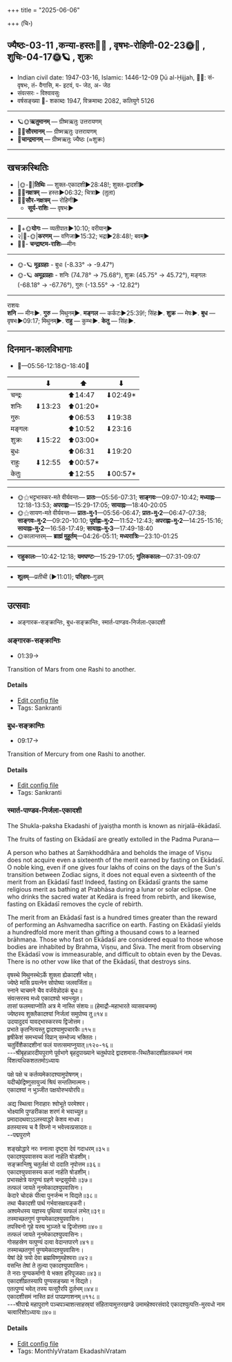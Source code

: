 +++
title = "2025-06-06"

+++
(चि॰)
## ज्यैष्ठः-03-11  ,कन्या-हस्तः🌛🌌  ,  वृषभः-रोहिणी-02-23🌞🌌  ,  शुचिः-04-17🌞🪐  , शुक्रः
- Indian civil date: 1947-03-16, Islamic: 1446-12-09 Ḏū al-Ḥijjah, 🌌🌞: सं- वृषभः, तं- वैगासि, म- इटवं, प- जेठ, अ- जेठ
- संवत्सरः - विश्वावसुः
- वर्षसङ्ख्या 🌛- शकाब्दः 1947, विक्रमाब्दः 2082, कलियुगे 5126
___________________
- 🪐🌞**ऋतुमानम्** — ग्रीष्मऋतुः उत्तरायणम्
- 🌌🌞**सौरमानम्** — ग्रीष्मऋतुः उत्तरायणम्
- 🌛**चान्द्रमानम्** — ग्रीष्मऋतुः ज्यैष्ठः (≈शुक्रः)
___________________


## खचक्रस्थितिः
- |🌞-🌛|**तिथिः** — शुक्ल-एकादशी►28:48!; शुक्ल-द्वादशी►  
- 🌌🌛**नक्षत्रम्** — हस्तः►06:32; चित्रा► (तुला)  
- 🌌🌞**सौर-नक्षत्रम्** — रोहिणी►  
  - **सूर्य-राशिः** — वृषभः► 
___________________
- 🌛+🌞**योगः** — व्यतीपातः►10:10; वरीयान्►  
- २|🌛-🌞|**करणम्** — वणिजा►15:32; भद्रा►28:48!; बवम्►  
- 🌌🌛- **चन्द्राष्टम-राशिः**—मीनः  
___________________
- 🌞-🪐 **मूढग्रहाः** - बुधः (-8.33° → -9.47°)
- 🌞-🪐 **अमूढग्रहाः** - शनिः (74.78° → 75.68°), शुक्रः (45.75° → 45.72°), मङ्गलः (-68.18° → -67.76°), गुरुः (-13.55° → -12.82°)
___________________
राशयः  
**शनि** — मीनः►. **गुरु** — मिथुनम्►. **मङ्गल** — कर्कटः►25:39!; सिंहः►. **शुक्र** — मेषः►. **बुध** — वृषभः►09:17; मिथुनम्►. **राहु** — कुम्भः►. **केतु** — सिंहः►. 
___________________


## दिनमान-कालविभागाः
- 🌅—05:56-12:18🌞-18:40🌇  

|      |⬇     |⬆     |⬇     |
|------|-----|-----|------|
|चन्द्रः|     |⬆14:47 |⬇02:49*|
|शनिः   |⬇13:23 |⬆01:20*|     |
|गुरुः  |     |⬆06:53 |⬇19:38 |
|मङ्गलः |     |⬆10:52 |⬇23:16 |
|शुक्रः |⬇15:22 |⬆03:00*|     |
|बुधः   |     |⬆06:31 |⬇19:20 |
|राहुः  |⬇12:55 |⬆00:57*|     |
|केतुः  |     |⬆12:55 |⬇00:57*|
___________________
- 🌞⚝भट्टभास्कर-मते वीर्यवन्तः— **प्रातः**—05:56-07:31; **साङ्गवः**—09:07-10:42; **मध्याह्नः**—12:18-13:53; **अपराह्णः**—15:29-17:05; **सायाह्नः**—18:40-20:05  
- 🌞⚝सायण-मते वीर्यवन्तः— **प्रातः-मु॰1**—05:56-06:47; **प्रातः-मु॰2**—06:47-07:38; **साङ्गवः-मु॰2**—09:20-10:10; **पूर्वाह्णः-मु॰2**—11:52-12:43; **अपराह्णः-मु॰2**—14:25-15:16; **सायाह्नः-मु॰2**—16:58-17:49; **सायाह्नः-मु॰3**—17:49-18:40  
- 🌞कालान्तरम्— **ब्राह्मं मुहूर्तम्**—04:26-05:11; **मध्यरात्रिः**—23:10-01:25  
___________________
- **राहुकालः**—10:42-12:18; **यमघण्टः**—15:29-17:05; **गुलिककालः**—07:31-09:07  
___________________
- **शूलम्**—प्रतीची (►11:01); **परिहारः**–गुडम्  
___________________

## उत्सवाः
- अङ्गारक-सङ्क्रान्तिः, बुध-सङ्क्रान्तिः, स्मार्त-पाण्डव-निर्जला-एकादशी
### अङ्गारक-सङ्क्रान्तिः
- 01:39→



Transition of Mars from one Rashi to another.

#### Details
- [Edit config file](https://github.com/jyotisham/adyatithi/blob/master/time_focus/sankrAnti/description_only/aGgAraka-saGkrAntiH.toml)
- Tags: Sankranti


### बुध-सङ्क्रान्तिः
- 09:17→



Transition of Mercury from one Rashi to another.

#### Details
- [Edit config file](https://github.com/jyotisham/adyatithi/blob/master/time_focus/sankrAnti/description_only/budha-saGkrAntiH.toml)
- Tags: Sankranti


### स्मार्त-पाण्डव-निर्जला-एकादशी



The Shukla-paksha Ekadashi of jyaiṣṭha month is known as nirjalā-ēkādaśī.

The fruits of fasting on Ekādaśī are greatly extolled in the Padma Purana—

A person who bathes at Śaṃkhoddhāra and beholds the image of Viṣṇu does not acquire even a sixteenth of the merit earned by fasting on Ekādaśī. O noble king, even if one gives four lakhs of coins on the days of the Sun's transition between Zodiac signs, it does not equal even a sixteenth of the merit from an Ekādaśī fast! Indeed, fasting on Ekādaśī grants the same religious merit as bathing at Prabhāsa during a lunar or solar eclipse. One who drinks the sacred water at Kedāra is freed from rebirth, and likewise, fasting on Ekādaśī removes the cycle of rebirth. 

The merit from an Ekādaśī fast is a hundred times greater than the reward of performing an Ashvamedha sacrifice on earth. Fasting on Ekādaśī yields a hundredfold more merit than gifting a thousand cows to a learned brāhmaṇa. Those who fast on Ekādaśī are considered equal to those whose bodies are inhabited by Brahma, Viṣṇu, and Śiva. The merit from observing the Ekādaśī vow is immeasurable, and difficult to obtain even by the Devas. There is no other vow like that of the Ekādaśī, that destroys sins.

वृषस्थे मिथुनस्थेऽर्के शुक्ला ह्येकादशी भवेत्।  
ज्येष्ठे मासि प्रयत्नेन सोपोष्या जलवर्जिता॥  
स्नाने चाचमने चैव वर्जयेन्नोदकं बुधः॥  
संवत्सरस्य मध्ये एकादश्यो भवन्त्युत।  
तासां फलमवाप्नोति अत्र मे नास्ति संशयः॥ (हेमाद्रौ-महाभारते व्यासवचनम्)  
ज्येष्ठस्य शुक्लैकादश्यां निर्जलां समुपोष्य तु॥१४॥  
उदयादुदयं यावद्भास्करस्य द्विजोत्तम।  
प्रभाते कृतनित्यस्तु द्वादश्यामुपचारकैः॥१५॥  
हृषीकेशं समभ्यर्च्य विप्रान् सम्भोज्य भक्तितः।  
चतुर्विंशैकादशीनां फलं यत्तत्समाप्नुयात्॥१२०-१६॥  
---श्रीबृहन्नारदीयपुराणे पूर्वभागे बृहदुपाख्याने चतुर्थपादे द्वादशमास-स्थितैकादशीव्रतकथनं नाम विंशत्यधिकशततमोऽध्यायः  
  
पक्षे पक्षे च कर्तव्यमेकादश्यामुपोषणम्।  
यदीच्छेद्विष्णुसायुज्यं श्रियं सन्ततिमात्मनः।  
एकादश्यां न भुञ्जीत पक्षयोरुभयोरपि॥  
  
अद्य स्थित्वा निराहारः श्वोभूते परमेश्वर।  
भोक्ष्यामि पुण्डरीकाक्ष शरणं मे भवाच्युत॥  
प्रमादादथवाऽऽलस्याद्धरे केशव माधव।  
व्रतस्यास्य च वै विघ्नो न भवेत्त्वत्प्रसादतः॥  
--पद्मपुराणे  
  
शङ्खोद्धारे नरः स्नात्वा दृष्ट्वा देवं गदाधरम्॥३५॥  
एकादश्युपवासस्य कलां नार्हति षोडशीम्।  
सङ्क्रान्तिषु चतुर्लक्षं यो ददाति नृपोत्तम॥३६॥  
एकादश्युपवासस्य कलां नार्हति षोडशीम्।  
प्रभासक्षेत्रे यत्पुण्यं ग्रहणे चन्द्रसूर्ययोः॥३७॥  
तत्फलं जायते नूनमेकादश्युपवासिनः।  
केदारे चोदकं पीत्वा पुनर्जन्म न विद्यते॥३८॥  
तथा चैकादशी पार्थ गर्भवासक्षयङ्करी।  
अश्वमेधस्य यज्ञस्य पृथिव्यां यत्फलं लभेत्॥३९॥  
तस्माच्छतगुणं पुण्यमेकादश्युपवासिनः।  
तपस्विनो गृहे यस्य भुञ्जते च द्विजोत्तमाः॥४०॥  
तत्फलं जायते नूनमेकादश्युपवासिनः।  
गोसहस्रेण यत्पुण्यं दत्वा वेदान्तपारगे॥४१॥  
तस्माच्छतगुणं पुण्यमेकादश्युपवासिनः।  
येषां देहे त्रयो देवा ब्रह्मविष्णुमहेश्वराः॥४२॥  
वसन्ति तेषां ते तुल्या एकादश्युपवासिनः।  
ते नराः पुण्यकर्माणो ये भक्ता हरिपूजकाः॥४३॥  
एकादशीव्रतस्यापि पुण्यसङ्ख्या न विद्यते।  
एतत्पुण्यं भवेत् तस्य यत्सुरैरपि दुर्लभम्॥४४॥  
एकादशीसमं नास्ति व्रतं पापप्रणाशनम्॥११८॥  
---श्रीपाद्मे महापुराणे पञ्चपञ्चाशत्साहस्र्यां संहितायामुत्तरखण्डे उमामहेश्वरसंवादे एकादश्युत्पत्ति-मुरवधो नाम चत्वारिंशोऽध्यायः॥४०॥



#### Details
- [Edit config file](https://github.com/jyotisham/adyatithi/blob/master/time_focus/monthly/ekAdashI/description_only/pANDava-nirjalA-EkAdazI.toml)
- Tags: MonthlyVratam EkadashiVratam


